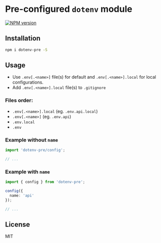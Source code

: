 # Pre-configured `dotenv` module

[![NPM version][npm-image]][npm-url]

## Installation

```bash
npm i dotenv-pre -S
```

## Usage

* Use `.env[.<name>]` file(s) for default and `.env[.<name>].local` for local configurations. 
* Add `.env[.<name>].local` file(s) to `.gitignore`

### Files order:

* `.env[.<name>].local` (eg. `.env.api.local`)
* `.env[.<name>]` (eg. `.env.api`)
* `.env.local`
* `.env`

### Example without `name`

```typescript
import 'dotenv-pre/config';

// ...
```

### Example with `name`

```typescript
import { config } from 'dotenv-pre';

config({
  name: 'api'
});

// ...
```

## License

MIT

[npm-image]: https://badge.fury.io/js/dotenv-pre.svg
[npm-url]: https://npmjs.org/package/dotenv-pre
